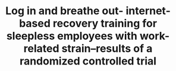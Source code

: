 --- 
abstract: '' 
authors: 
 - H Thiart
 -  D Lehr
 -  admin
 -  M Berking
 -  H Riper
doi: '' 
featured: false 
publication: '*Scandinavian journal of work, environment & health*, 60' 
publication_short: '' 
publishDate: '2015-01-01' 
title: 'Log in and breathe out- internet-based recovery training for sleepless employees with work-related strain–results of a randomized controlled trial' 
url_code: '' 
url_dataset: '' 
url_pdf: '' 
url_poster: '' 
url_project: '' 
url_slides: '' 
url_source: '' 
url_video: '' 
---